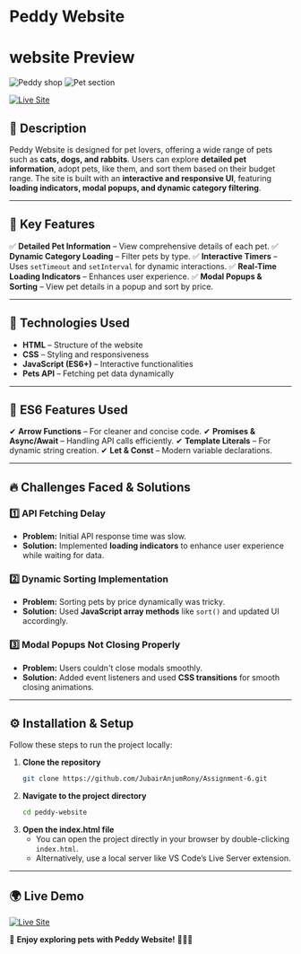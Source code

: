<!-- 
Project name : Peddy Website 
![Peddy shop](https://i.ibb.co.com/vxxDWNDy/Screenshot-2025-02-14-201038.png)
![Pet section](https://i.ibb.co.com/CKJBSv6J/Screenshot-2025-02-14-201049.png)
##
[![Live Site](https://img.shields.io/badge/Live%20Demo-Click%20Here-blue)](https://peddy-shop-17.netlify.app/)

Description : This is a project build to design for the pet lovers.Here pet lovers can choose differnt types of pets such as cats,dogs and rabbits.They can see details of each pet,adopt them,give them a like.
               this website uses interactive and responsive loading indicator,modal popups etc.User can choose according to his buget range.
               
5 key features of this project :
(i) Detailed Pet Information.
(ii)Dynamic Category Loading.
(iii) Interactive setTimeout and setInterval Process.
(iv) Real Time Loading Indicators.
(v)Modal Popups and sort by price.

ES6 Featurs Used:
(i) Arrow Functions 
(ii) Promises
(iii) Template Literals
(iv)Let and const Keyword
(v)Async and Await Keyword

 -->


# Peddy Website

# website Preview

![Peddy shop](https://i.ibb.co.com/vxxDWNDy/Screenshot-2025-02-14-201038.png)
![Pet section](https://i.ibb.co.com/CKJBSv6J/Screenshot-2025-02-14-201049.png)

[![Live Site](https://img.shields.io/badge/Live%20Demo-Click%20Here-blue)](https://peddy-shop-17.netlify.app/)

## 📝 Description
Peddy Website is designed for pet lovers, offering a wide range of pets such as **cats, dogs, and rabbits**. Users can explore **detailed pet information**, adopt pets, like them, and sort them based on their budget range. The site is built with an **interactive and responsive UI**, featuring **loading indicators, modal popups, and dynamic category filtering**.

---

## 🔑 Key Features
✅ **Detailed Pet Information** – View comprehensive details of each pet.
✅ **Dynamic Category Loading** – Filter pets by type.
✅ **Interactive Timers** – Uses `setTimeout` and `setInterval` for dynamic interactions.
✅ **Real-Time Loading Indicators** – Enhances user experience.
✅ **Modal Popups & Sorting** – View pet details in a popup and sort by price.

---

## 🚀 Technologies Used
- **HTML** – Structure of the website
- **CSS** – Styling and responsiveness
- **JavaScript (ES6+)** – Interactive functionalities
- **Pets API** – Fetching pet data dynamically

---

## 📌 ES6 Features Used
✔ **Arrow Functions** – For cleaner and concise code.
✔ **Promises & Async/Await** – Handling API calls efficiently.
✔ **Template Literals** – For dynamic string creation.
✔ **Let & Const** – Modern variable declarations.


---

## 🔥 Challenges Faced & Solutions
### 1️⃣ **API Fetching Delay**
- **Problem:** Initial API response time was slow.
- **Solution:** Implemented **loading indicators** to enhance user experience while waiting for data.

### 2️⃣ **Dynamic Sorting Implementation**
- **Problem:** Sorting pets by price dynamically was tricky.
- **Solution:** Used **JavaScript array methods** like `sort()` and updated UI accordingly.

### 3️⃣ **Modal Popups Not Closing Properly**
- **Problem:** Users couldn't close modals smoothly.
- **Solution:** Added event listeners and used **CSS transitions** for smooth closing animations.

---

## ⚙️ Installation & Setup
Follow these steps to run the project locally:

1. **Clone the repository**
   ```bash
   git clone https://github.com/JubairAnjumRony/Assignment-6.git
   ```
2. **Navigate to the project directory**
   ```bash
   cd peddy-website
   ```
3. **Open the index.html file**
   - You can open the project directly in your browser by double-clicking `index.html`.
   - Alternatively, use a local server like VS Code’s Live Server extension.

---


## 🌍 Live Demo
[![Live Site](https://img.shields.io/badge/Live%20Demo-Click%20Here-blue)](https://peddy-shop-17.netlify.app/)

🚀 **Enjoy exploring pets with Peddy Website!** 🐶🐱🐰
